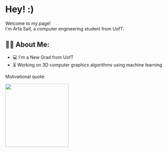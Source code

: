 <h1> Hey! :) </h1>


<p>Welcome to my page! </br> I'm Arfa Saif, a computer engineering student from UofT. </p>

<h2 align="left"> 🧕🏻 About Me: </h2>

- :computer: I'm a New Grad from UofT
- :hourglass_flowing_sand:  Working on 3D computer graphics algorithms using machine learning 


Motivational quote:

<img src="https://user-images.githubusercontent.com/48233453/153740984-5dceb391-ccc2-4ca4-b69c-a43be7276224.png" width=200>




<!---
ArfaSaif/ArfaSaif is a ✨ special ✨ repository because its `README.md` (this file) appears on your GitHub profile.
You can click the Preview link to take a look at your changes.
--->
